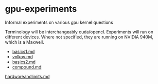 # gpu-experiments

Informal experiments on various gpu kernel questions

Terminology will be interchangeably cuda/opencl.  Experiments will run on different devices.  Where not specified, they are running on NVIDIA 940M, which is a Maxwell.

* [basics1.md](basics1.md)
* [volkov.md](volkov.md)
* [basics2.md](basics2.md)
* [compound.md](compound.md)

[hardwareandlimits.md](hardwareandlimits.md)

